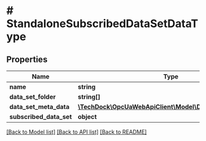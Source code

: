 # # StandaloneSubscribedDataSetDataType

## Properties

Name | Type | Description | Notes
------------ | ------------- | ------------- | -------------
**name** | **string** |  | [optional]
**data_set_folder** | **string[]** |  | [optional]
**data_set_meta_data** | [**\TechDock\OpcUaWebApiClient\Model\DataSetMetaDataType**](DataSetMetaDataType.md) |  | [optional]
**subscribed_data_set** | **object** |  | [optional]

[[Back to Model list]](../../README.md#models) [[Back to API list]](../../README.md#endpoints) [[Back to README]](../../README.md)
